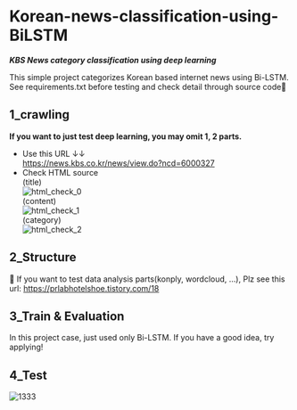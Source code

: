 # Korean-news-classification-using-BiLSTM

***KBS News category classification using deep learning***

This simple project categorizes Korean based internet news using Bi-LSTM.  
See requirements.txt before testing and check detail through source code👀

## 1_crawling  
**If you want to just test deep learning, you may omit 1, 2 parts.**
- Use this URL ↓↓  
https://news.kbs.co.kr/news/view.do?ncd=6000327  
- Check HTML source  
(title)  
![html_check_0](https://user-images.githubusercontent.com/120359150/209502354-c32c821d-b79c-43e2-b076-775190d90ce8.png)  
(content)  
![html_check_1](https://user-images.githubusercontent.com/120359150/209502635-9c8b06f0-2bf9-4ca9-95f4-5d101d76ac56.png)  
(category)  
![html_check_2](https://user-images.githubusercontent.com/120359150/209502682-06827b7f-c46d-4690-89e8-bf64b63c395c.png)  

## 2_Structure
:telescope: If you want to test data analysis parts(konply, wordcloud, ...), Plz see this url: https://prlabhotelshoe.tistory.com/18  

## 3_Train & Evaluation  

In this project case, just used only Bi-LSTM. If you have a good idea, try applying!

## 4_Test  
![1333](https://user-images.githubusercontent.com/120359150/215250605-4755db18-55b0-4ad0-908b-bf585b76321b.png)
